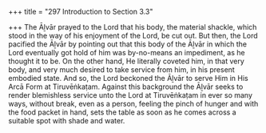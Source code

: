 +++
title = "297 Introduction to Section 3.3"

+++
The Āḻvār prayed to the Lord that his body, the material shackle, which stood in the way of his enjoyment of the Lord, be cut out. But then, the Lord pacified the Āḻvār by pointing out that this body of the Āḻvār in which the Lord eventually got hold of him was by-no-means an impediment, as he thought it to be. On the other hand, He literally coveted him, in that very body, and very much desired to take service from him, in his present embodied state. And so, the Lord beckoned the Āḻvār to serve Him in His Arcā Form at Tiruvēṅkaṭam. Against this background the Āḻvār seeks to render blemishless service unto the Lord at Tiruvēṅkaṭam in ever so many ways, without break, even as a person, feeling the pinch of hunger and with the food packet in hand, sets the table as soon as he comes across a suitable spot with shade and water.


